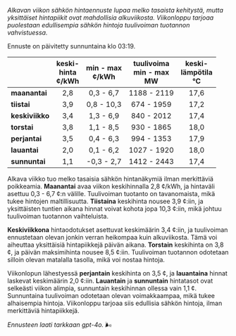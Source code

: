 *Alkavan viikon sähkön hintaennuste lupaa melko tasaista kehitystä, mutta yksittäiset hintapiikit ovat mahdollisia alkuviikosta. Viikonloppu tarjoaa puolestaan edullisempia sähkön hintoja tuulivoiman tuotannon vahvistuessa.*

Ennuste on päivitetty sunnuntaina klo 03:19.

|               | keski-<br>hinta<br>¢/kWh | min - max<br>¢/kWh | tuulivoima<br>min - max<br>MW | keski-<br>lämpötila<br>°C |
|:-------------|:----------------:|:----------------:|:-------------:|:-------------:|
| **maanantai**  |       2,8       |     0,3 - 6,7    |   1188 - 2119 |      17,6     |
| **tiistai**    |       3,9       |     0,8 - 10,3   |    674 - 1959 |      17,2     |
| **keskiviikko**|       3,4       |     1,3 - 6,9    |    840 - 2012 |      17,4     |
| **torstai**    |       3,8       |     1,1 - 8,5    |    930 - 1865 |      18,0     |
| **perjantai**  |       3,5       |     0,4 - 6,3    |    994 - 1353 |      17,9     |
| **lauantai**   |       2,0       |     0,1 - 6,2    |   1027 - 1920 |      18,0     |
| **sunnuntai**  |       1,1       |    -0,3 - 2,7    |   1412 - 2443 |      17,4     |

Alkava viikko tuo melko tasaisia sähkön hintanäkymiä ilman merkittäviä poikkeamia. **Maanantai** avaa viikon keskihinnalla 2,8 ¢/kWh, ja hintaväli asettuu 0,3 - 6,7 ¢:n välille. Tuulivoiman tuotanto on tavanomaista, mikä tukee hintojen maltillisuutta. **Tiistaina** keskihinta nousee 3,9 ¢:iin, ja yksittäisten tuntien aikana hinnat voivat kohota jopa 10,3 ¢:iin, mikä johtuu tuulivoiman tuotannon vaihteluista. 

**Keskiviikkona** hintaodotukset asettuvat keskimäärin 3,4 ¢:iin, ja tuulivoiman ennustetaan olevan jonkin verran heikompaa kuin alkuviikosta. Tämä voi aiheuttaa yksittäisiä hintapiikkejä päivän aikana. **Torstain** keskihinta on 3,8 ¢, ja päivän maksimihinta nousee 8,5 ¢:iin. Tuulivoiman tuotannon odotetaan silloin olevan matalalla tasolla, mikä voi nostaa hintoja.

Viikonlopun lähestyessä **perjantain** keskihinta on 3,5 ¢, ja **lauantaina** hinnat laskevat keskimäärin 2,0 ¢:iin. **Lauantain** ja **sunnuntain** hintatasot ovat selkeästi viikon alimpia, sunnuntain keskihinnan ollessa vain 1,1 ¢. Sunnuntaina tuulivoiman odotetaan olevan voimakkaampaa, mikä tukee alhaisempia hintoja. Viikonloppu tarjoaa siis edullisia sähkön hintoja, ilman merkittäviä hintapiikkejä.

*Ennusteen laati tarkkaan gpt-4o.* 🌬️
